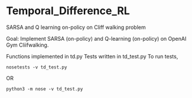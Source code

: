 # Temporal_Difference_RL
SARSA and Q learning on-policy on Cliff walking problem

Goal: Implement SARSA (on-policy) and Q-learning (on-policy) on OpenAI Gym Cliifwalking.

Functions implemented in td.py
Tests written in td_test.py
To run tests, 

  `nosetests -v td_test.py` 
  
  OR 
  
  `python3 -m nose -v td_test.py`
